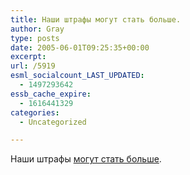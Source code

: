 ```yaml
---
title: Наши штрафы могут стать больше.
author: Gray
type: posts
date: 2005-06-01T09:25:35+00:00
excerpt:
url: /5919
esml_socialcount_LAST_UPDATED:
  - 1497293642
essb_cache_expire:
  - 1616441329
categories:
  - Uncategorized

---
```








Наши штрафы <a href="http://www.korrespondent.net/main/122808" target="_blank">могут стать больше</a>.